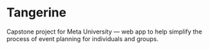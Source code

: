 # Tangerine

Capstone project for Meta University — web app to help simplify the process of event planning for individuals and groups.
